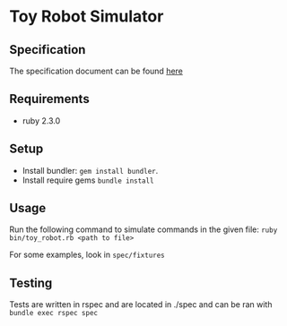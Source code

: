 # Toy Robot Simulator

## Specification
The specification document can be found [here](docs/code_test_robot.pdf)

## Requirements
* ruby 2.3.0

## Setup
* Install bundler: ```gem install bundler```.
* Install require gems ```bundle install```

## Usage

Run the following command to simulate commands in the given file:
```ruby bin/toy_robot.rb <path to file>```

For some examples, look in ```spec/fixtures```

## Testing
Tests are written in rspec and are located in ./spec and can be ran with ```bundle exec rspec spec```
